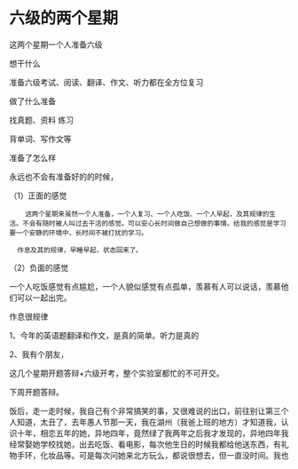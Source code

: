 # 六级的两个星期

这两个星期一个人准备六级

想干什么

准备六级考试、阅读、翻译、作文、听力都在全方位复习

做了什么准备

找真题、资料  练习

背单词、写作文等

准备了怎么样

永远也不会有准备好的的时候，

（1）正面的感觉

        这两个星期来虽然一个人准备，一个人复习、一个人吃饭、一个人早起，及其规律的生活。不会有随时被人叫过去干活的感觉。可以安心长时间做自己想做的事情。给我的感觉是学习要一个安静的环境中，长时间不被打扰的学习。

      作息及其的规律，早睡早起，状态回来了。

（2）负面的感觉

一个人吃饭感觉有点尴尬，一个人貌似感觉有点孤单，羡慕有人可以说话，羡慕他们可以一起出完。

作息很规律

1、今年的英语题翻译和作文，是真的简单。听力是真的

2、我有个朋友，

这几个星期开题答辩+六级开考，整个实验室都忙的不可开交。

下周开题答辩。

饭后，走一走时候，我自己有个非常搞笑的事，又很难说的出口，前往别让第三个人知道，太丑了，去年愚人节那一天，我在湖州（我爸上班的地方）才知道我，认识十年，相恋五年的她，异地四年，竟然绿了我两年之后我才发现的，异地四年我经常娶她学校找她，出去吃饭、看电影，每次他生日的时候我都给他送东西，有礼物手环，化妆品等。可是每次问她来北方玩么，都说很想去，但一直没时间。我也